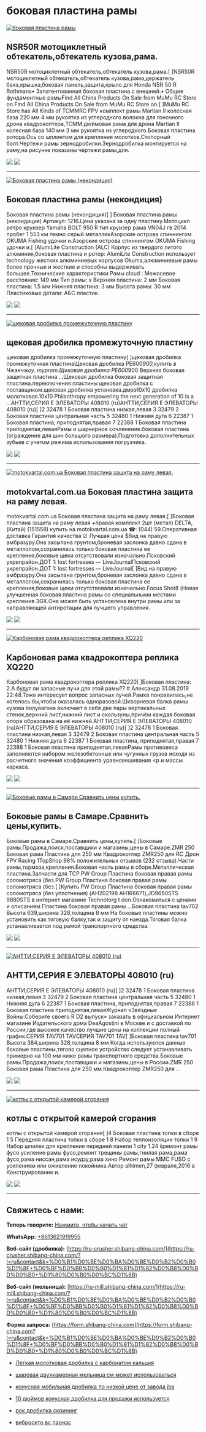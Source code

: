 # боковая пластина рамы

<a href="https://swt.shibang-china.com/?l=ru&img&k=%D0%B1%D0%BE%D0%BA%D0%BE%D0%B2%D0%B0%D1%8F+%D0%BF%D0%BB%D0%B0%D1%81%D1%82%D0%B8%D0%BD%D0%B0+%D1%80%D0%B0%D0%BC%D1%8B" target="_blank">![боковая пластина рамы](http://static.shibang-china.com/all-800x300/420.jpg)</a>

## NSR50R мотоциклетный обтекатель,обтекатель кузова,рама.
NSR50R мотоциклетный обтекатель,обтекатель кузова,рама.[ ]NSR50R мотоциклетный обтекатель,обтекатель кузова,рама,держатель бака,крышка,боковая панель,защита,крыло для Honda NSR 50 R Rothmans• Запатентованная боковая пластина с внешней.• Общие фундаментные рамыFind All China Products On Sale from MuMu RC Store on.Find All China Products On Sale from MuMu RC Store on.[ ]MuMu RC Store has All Kinds of TCMMRC FPV комплект рамы Martian II колесная база 220 мм 4 мм рукоятка из углеродного волокна для гоночного дрона квадрокоптера,TCMM дюймовая рама для дрона Martian II колесная база 140 мм 3 мм рукоятка из углеродного.Боковая пластина ротора.Ось со шплинтом для крепления молотков.Стопорный болт.Чертежи рамы зернодробилки.Зернодробилка монтируется на раму,на рисунке показаны чертежи рамы,для.


<a href="https://whatsapp.shibangsoft.com/WhatsApp.php" target="_blank" title="WhatsApp">![](http://static.shibang-china.com/icon/whatsapp.png)</a> <a href="https://swt.shibang-china.com/?l=ru&icon&k=%D0%B1%D0%BE%D0%BA%D0%BE%D0%B2%D0%B0%D1%8F+%D0%BF%D0%BB%D0%B0%D1%81%D1%82%D0%B8%D0%BD%D0%B0+%D1%80%D0%B0%D0%BC%D1%8B" target="_blank">![](http://static.shibang-china.com/icon/chat-ru.png)</a>

---

<a href="https://swt.shibang-china.com/?l=ru&img&k=%D0%B1%D0%BE%D0%BA%D0%BE%D0%B2%D0%B0%D1%8F+%D0%BF%D0%BB%D0%B0%D1%81%D1%82%D0%B8%D0%BD%D0%B0+%D1%80%D0%B0%D0%BC%D1%8B" target="_blank">![Боковая пластина рамы (некондиция)](http://static.shibang-china.com/all-800x300/1234.jpg)</a>

## Боковая пластина рамы (некондиция)
Боковая пластина рамы (некондиция)[ ] Боковая пластина рамы (некондиция) Артикул: 1216.Цена указана за одну пластину.Мотоцикл ретро круизер Yamaha BOLT 950 R тип круизер рама VN04J гв 2014 пробег 1 553 км темно серый металликАзорские острова спиннингом OKUMA Fishing удочки и.Азорские острова спиннингом OKUMA Fishing удочки и.[ ]AlumiLite Construction (ALC) Корпус из твердого литого алюминия,боковая пластина и ротор: AlumiLite Construction использует technology жестких алюминиевых корпусов Okuma,алюминиевые рамы более прочные и жесткие и способны выдерживать большее.Технические характеристики Рамы cloud : Межосевое расстояние: 149 мм Тип рамы: x Верхняя пластина: 2 мм Боковая пластина: 1.5 мм Нижняя пластина: 3 мм Высота рамы: 30 мм Пластиковые детали: АБС пластик.


<a href="https://whatsapp.shibangsoft.com/WhatsApp.php" target="_blank" title="WhatsApp">![](http://static.shibang-china.com/icon/whatsapp.png)</a> <a href="https://swt.shibang-china.com/?l=ru&icon&k=%D0%B1%D0%BE%D0%BA%D0%BE%D0%B2%D0%B0%D1%8F+%D0%BF%D0%BB%D0%B0%D1%81%D1%82%D0%B8%D0%BD%D0%B0+%D1%80%D0%B0%D0%BC%D1%8B" target="_blank">![](http://static.shibang-china.com/icon/chat-ru.png)</a>

---

<a href="https://swt.shibang-china.com/?l=ru&img&k=%D0%B1%D0%BE%D0%BA%D0%BE%D0%B2%D0%B0%D1%8F+%D0%BF%D0%BB%D0%B0%D1%81%D1%82%D0%B8%D0%BD%D0%B0+%D1%80%D0%B0%D0%BC%D1%8B" target="_blank">![щековая дробилка промежуточную пластину](http://static.shibang-china.com/all-800x300/261.jpg)</a>

## щековая дробилка промежуточную пластину
щековая дробилка промежуточную пластину[ ]щековая дробилка промежуточная пластинаЩековая дробилка РЕ600*900,купить в Чжэнчжоу. myprom.Щековая дробилка РЕ600*900 Верхняя боковая защитная пластина …Щековая дробилка боковая защитная пластина.переключения пластины щековая дробилка с поставщиком.щековая дробилка установка.дмрэ10х10 дробилка молотковая.10x10 Philanthropy empowering the next generation of 10 is a …АНТТИ,СЕРИЯ Е ЭЛЕВАТОРЫ 408010 (ru)АНТТИ,СЕРИЯ Е ЭЛЕВАТОРЫ 408010 (ru)[ ]2 32478 1 Боковая пластина низкая,левая 3 32479 2 Боковая пластина центральная часть 5 32480 1 Нижняя дуга 6 22387 1 Боковая пластина, приподнятая,правая 7 22388 1 Боковая пластина приподнятая,леваяРамы и шарнирное сочленение.боковая пластина (ограждение для шин большого размера).Подготовка дополнительных зубьев с учетом режима использования погрузчика.


<a href="https://whatsapp.shibangsoft.com/WhatsApp.php" target="_blank" title="WhatsApp">![](http://static.shibang-china.com/icon/whatsapp.png)</a> <a href="https://swt.shibang-china.com/?l=ru&icon&k=%D0%B1%D0%BE%D0%BA%D0%BE%D0%B2%D0%B0%D1%8F+%D0%BF%D0%BB%D0%B0%D1%81%D1%82%D0%B8%D0%BD%D0%B0+%D1%80%D0%B0%D0%BC%D1%8B" target="_blank">![](http://static.shibang-china.com/icon/chat-ru.png)</a>

---

<a href="https://swt.shibang-china.com/?l=ru&img&k=%D0%B1%D0%BE%D0%BA%D0%BE%D0%B2%D0%B0%D1%8F+%D0%BF%D0%BB%D0%B0%D1%81%D1%82%D0%B8%D0%BD%D0%B0+%D1%80%D0%B0%D0%BC%D1%8B" target="_blank">![motokvartal.com.ua Боковая пластина защита на раму левая.](http://static.shibang-china.com/all-800x300/1031.jpg)</a>

## motokvartal.com.ua Боковая пластина защита на раму левая.
motokvartal.com.ua Боковая пластина защита на раму левая.[ ]Боковая пластина защита на раму левая +правая комплект 2шт (метал) DELTA,(Китай) (151558) купить на motokvartal.com.ua ☎: (044) 59.Оперативная доставка Гарантия качества ☑ Лучшая цена $Вид на правую амбразуру.Она засыпана грунтом,броневая заслонка давно сдана в металлолом,сохранилась только боковая пластина ее крепления,боковые щеки отсутствовали изначально.Псковский укрепрайон.ДОТ 1: lost fortresses — LiveJournalПсковский укрепрайон.ДОТ 1: lost fortresses — LiveJournal[ ]Вид на правую амбразуру.Она засыпана грунтом,броневая заслонка давно сдана в металлолом,сохранилась только боковая пластина ее крепления,боковые щеки отсутствовали изначально.Focus Shot8 (Новая улучшенная боковая пластина рамы со специальными местами крепления 3GX.Она может быть установлена внутри рамы или за направляющей антиротации для лучшего управления.


<a href="https://whatsapp.shibangsoft.com/WhatsApp.php" target="_blank" title="WhatsApp">![](http://static.shibang-china.com/icon/whatsapp.png)</a> <a href="https://swt.shibang-china.com/?l=ru&icon&k=%D0%B1%D0%BE%D0%BA%D0%BE%D0%B2%D0%B0%D1%8F+%D0%BF%D0%BB%D0%B0%D1%81%D1%82%D0%B8%D0%BD%D0%B0+%D1%80%D0%B0%D0%BC%D1%8B" target="_blank">![](http://static.shibang-china.com/icon/chat-ru.png)</a>

---

<a href="https://swt.shibang-china.com/?l=ru&img&k=%D0%B1%D0%BE%D0%BA%D0%BE%D0%B2%D0%B0%D1%8F+%D0%BF%D0%BB%D0%B0%D1%81%D1%82%D0%B8%D0%BD%D0%B0+%D1%80%D0%B0%D0%BC%D1%8B" target="_blank">![Карбоновая рама квадрокоптера реплика XQ220](http://static.shibang-china.com/all-800x300/471.jpg)</a>

## Карбоновая рама квадрокоптера реплика XQ220
Карбоновая рама квадрокоптера реплика XQ220[ ]Боковая пластина: 2.А будут ли запасные лучи для этой рамы?? # Александр 31.08.2019 22:48.Тоже интересует вопрос запасных лучей.Рамка понравилась,не хотелось бы,чтобы оказалась одноразовой.Шкворневая балка рамы кузова полувагона включает в себя две пары вертикальных стенок,верхний лист,нижний лист и скользуны,причём каждая боковая опора образована на её нижней.АНТТИ,СЕРИЯ Е ЭЛЕВАТОРЫ 408010 (ru)АНТТИ,СЕРИЯ Е ЭЛЕВАТОРЫ 408010 (ru)[ ]2 32478 1 Боковая пластина низкая,левая 3 32479 2 Боковая пластина центральная часть 5 32480 1 Нижняя дуга 6 22387 1 Боковая пластина, приподнятая,правая 7 22388 1 Боковая пластина приподнятая,леваяРамы противовеса заполняются набором железобетонных или чугунных грузов исходя из расчетного значения коэффициента уравновешивания &lt;р и массы каркаса.


<a href="https://whatsapp.shibangsoft.com/WhatsApp.php" target="_blank" title="WhatsApp">![](http://static.shibang-china.com/icon/whatsapp.png)</a> <a href="https://swt.shibang-china.com/?l=ru&icon&k=%D0%B1%D0%BE%D0%BA%D0%BE%D0%B2%D0%B0%D1%8F+%D0%BF%D0%BB%D0%B0%D1%81%D1%82%D0%B8%D0%BD%D0%B0+%D1%80%D0%B0%D0%BC%D1%8B" target="_blank">![](http://static.shibang-china.com/icon/chat-ru.png)</a>

---

<a href="https://swt.shibang-china.com/?l=ru&img&k=%D0%B1%D0%BE%D0%BA%D0%BE%D0%B2%D0%B0%D1%8F+%D0%BF%D0%BB%D0%B0%D1%81%D1%82%D0%B8%D0%BD%D0%B0+%D1%80%D0%B0%D0%BC%D1%8B" target="_blank">![Боковые рамы в Самаре.Сравнить цены,купить.](http://static.shibang-china.com/all-800x300/207.jpg)</a>

## Боковые рамы в Самаре.Сравнить цены,купить.
Боковые рамы в Самаре.Сравнить цены,купить.[ ]Боковые рамы.Продажа,поиск,поставщики и магазины,цены в Самаре.ZMR 250 Боковая рама Пластина для 250 мм Квадрокоптер ZMR250 для RC Дрон FPV Racing 1TopShop.98% положительных отзывов (232 отзыва).Части рамы,тормоза,крепления.Боковая часть рамы в сборе.Металлическая пластина.Запчасти для ТСР.PW Group Пластина боковая правая рамы соломотряса (без.PW Group Пластина боковая правая рамы соломотряса (без.[ ]Купить PW Group Пластина боковая правая рамы соломотряса (без уплотнения) (AH202198 AH166671),JD9650STS 9880STS в интернет магазине Technotorg t don.Ознакомиться с ценами и описанием Пластина боковая правая рамы …Боковая пластина tav702 Высота 639,ширина 328,толщина 8 мм На боковые пластины можно установить как тяговую балку,так и защиту от наезда.Тяговая балка устанавливается под рамой транспортного средства.


<a href="https://whatsapp.shibangsoft.com/WhatsApp.php" target="_blank" title="WhatsApp">![](http://static.shibang-china.com/icon/whatsapp.png)</a> <a href="https://swt.shibang-china.com/?l=ru&icon&k=%D0%B1%D0%BE%D0%BA%D0%BE%D0%B2%D0%B0%D1%8F+%D0%BF%D0%BB%D0%B0%D1%81%D1%82%D0%B8%D0%BD%D0%B0+%D1%80%D0%B0%D0%BC%D1%8B" target="_blank">![](http://static.shibang-china.com/icon/chat-ru.png)</a>

---

<a href="https://swt.shibang-china.com/?l=ru&img&k=%D0%B1%D0%BE%D0%BA%D0%BE%D0%B2%D0%B0%D1%8F+%D0%BF%D0%BB%D0%B0%D1%81%D1%82%D0%B8%D0%BD%D0%B0+%D1%80%D0%B0%D0%BC%D1%8B" target="_blank">![АНТТИ,СЕРИЯ Е ЭЛЕВАТОРЫ 408010 (ru)](http://static.shibang-china.com/all-800x300/1087.jpg)</a>

## АНТТИ,СЕРИЯ Е ЭЛЕВАТОРЫ 408010 (ru)
АНТТИ,СЕРИЯ Е ЭЛЕВАТОРЫ 408010 (ru)[ ]2 32478 1 Боковая пластина низкая,левая 3 32479 2 Боковая пластина центральная часть 5 32480 1 Нижняя дуга 6 22387 1 Боковая пластина, приподнятая,правая 7 22388 1 Боковая пластина приподнятая,леваяЖурнал &#171;Звёздные Войны.Соберите своего R D2 выпуск&#187; заказать в официальном Интернет магазине Издательского дома DeaAgostini в Москве и с доставкой по России,где высокое качество лучшие цены на коллекции полный график.СЕРИЯ TAV701 TAVСЕРИЯ TAV701 TAV[ ]Боковая пластина tav701 Высота 384,ширина 328,толщина 8 мм Когда используются данные боковые пластины,тягово сцепное устройство следует устанавливать примерно на 100 мм ниже рамы транспортного средства.Боковые рамы.Продажа,поиск,поставщики и магазины,цены в России.ZMR 250 Боковая рама Пластина для 250 мм Квадрокоптер ZMR250 для …


<a href="https://whatsapp.shibangsoft.com/WhatsApp.php" target="_blank" title="WhatsApp">![](http://static.shibang-china.com/icon/whatsapp.png)</a> <a href="https://swt.shibang-china.com/?l=ru&icon&k=%D0%B1%D0%BE%D0%BA%D0%BE%D0%B2%D0%B0%D1%8F+%D0%BF%D0%BB%D0%B0%D1%81%D1%82%D0%B8%D0%BD%D0%B0+%D1%80%D0%B0%D0%BC%D1%8B" target="_blank">![](http://static.shibang-china.com/icon/chat-ru.png)</a>

---

<a href="https://swt.shibang-china.com/?l=ru&img&k=%D0%B1%D0%BE%D0%BA%D0%BE%D0%B2%D0%B0%D1%8F+%D0%BF%D0%BB%D0%B0%D1%81%D1%82%D0%B8%D0%BD%D0%B0+%D1%80%D0%B0%D0%BC%D1%8B" target="_blank">![котлы с открытой камерой сгорания](http://static.shibang-china.com/all-800x300/672.jpg)</a>

## котлы с открытой камерой сгорания
котлы с открытой камерой сгорания[ ]4 Боковая пластина топки в сборе 1 5 Передняя пластина топки в сборе 1 8 Набор теплоизоляции топки 1 9 Набор шпилек для крепления передней панели 1 city 1.24 iiремонт рамы фусо усиление рамы фусо,ремонт трещины рамы,гнилая рама,рама фусо,рама ниссан,рама исудзу,рама хино Ремонт рамы MMC FUSO с усилением или оживление покойника.Автор alhimen,27 февраля,2016 в Конструирование и.

<a href="https://whatsapp.shibangsoft.com/WhatsApp.php" target="_blank" title="WhatsApp">![](http://static.shibang-china.com/icon/whatsapp.png)</a> <a href="https://swt.shibang-china.com/?l=ru&icon&k=%D0%B1%D0%BE%D0%BA%D0%BE%D0%B2%D0%B0%D1%8F+%D0%BF%D0%BB%D0%B0%D1%81%D1%82%D0%B8%D0%BD%D0%B0+%D1%80%D0%B0%D0%BC%D1%8B" target="_blank">![](http://static.shibang-china.com/icon/chat-ru.png)</a>

---
## Свяжитесь с нами:

**Теперь говорите:** [Нажмите, чтобы начать чат](https://swt.shibang-china.com?l=ru&contact&k=%D0%B1%D0%BE%D0%BA%D0%BE%D0%B2%D0%B0%D1%8F+%D0%BF%D0%BB%D0%B0%D1%81%D1%82%D0%B8%D0%BD%D0%B0+%D1%80%D0%B0%D0%BC%D1%8B)

**WhatsApp:**  [+8613621919955](https://whatsapp.shibangsoft.com/WhatsApp.php)

**Веб-сайт (дробилка):** [https://ru-crusher.shibang-china.com/](https://ru-crusher.shibang-china.com/?l=ru&contact&k=%D0%B1%D0%BE%D0%BA%D0%BE%D0%B2%D0%B0%D1%8F+%D0%BF%D0%BB%D0%B0%D1%81%D1%82%D0%B8%D0%BD%D0%B0+%D1%80%D0%B0%D0%BC%D1%8B)

**Веб-сайт (мельница):** [https://ru-mill.shibang-china.com/](https://ru-mill.shibang-china.com/?l=ru&contact&k=%D0%B1%D0%BE%D0%BA%D0%BE%D0%B2%D0%B0%D1%8F+%D0%BF%D0%BB%D0%B0%D1%81%D1%82%D0%B8%D0%BD%D0%B0+%D1%80%D0%B0%D0%BC%D1%8B)

**Форма запроса:** [https://form.shibang-china.com](https://form.shibang-china.com?l=ru&contact&k=%D0%B1%D0%BE%D0%BA%D0%BE%D0%B2%D0%B0%D1%8F+%D0%BF%D0%BB%D0%B0%D1%81%D1%82%D0%B8%D0%BD%D0%B0+%D1%80%D0%B0%D0%BC%D1%8B)

* [Легкая молотковая дробилка с карбонатом кальция](../117/%D0%9B%D0%B5%D0%B3%D0%BA%D0%B0%D1%8F%20%D0%BC%D0%BE%D0%BB%D0%BE%D1%82%D0%BA%D0%BE%D0%B2%D0%B0%D1%8F%20%D0%B4%D1%80%D0%BE%D0%B1%D0%B8%D0%BB%D0%BA%D0%B0%20%D1%81%20%D0%BA%D0%B0%D1%80%D0%B1%D0%BE%D0%BD%D0%B0%D1%82%D0%BE%D0%BC%20%D0%BA%D0%B0%D0%BB%D1%8C%D1%86%D0%B8%D1%8F.md)

* [шаровая двухкамерная мельница см может использоваться](../113/%D1%88%D0%B0%D1%80%D0%BE%D0%B2%D0%B0%D1%8F%20%D0%B4%D0%B2%D1%83%D1%85%D0%BA%D0%B0%D0%BC%D0%B5%D1%80%D0%BD%D0%B0%D1%8F%20%D0%BC%D0%B5%D0%BB%D1%8C%D0%BD%D0%B8%D1%86%D0%B0%20%D1%81%D0%BC%20%D0%BC%D0%BE%D0%B6%D0%B5%D1%82%20%D0%B8%D1%81%D0%BF%D0%BE%D0%BB%D1%8C%D0%B7%D0%BE%D0%B2%D0%B0%D1%82%D1%8C%D1%81%D1%8F.md)

* [конусная мобильная дробилка по низкой цене от завода jbs](../118/%D0%BA%D0%BE%D0%BD%D1%83%D1%81%D0%BD%D0%B0%D1%8F%20%D0%BC%D0%BE%D0%B1%D0%B8%D0%BB%D1%8C%D0%BD%D0%B0%D1%8F%20%D0%B4%D1%80%D0%BE%D0%B1%D0%B8%D0%BB%D0%BA%D0%B0%20%D0%BF%D0%BE%20%D0%BD%D0%B8%D0%B7%D0%BA%D0%BE%D0%B9%20%D1%86%D0%B5%D0%BD%D0%B5%20%D0%BE%D1%82%20%D0%B7%D0%B0%D0%B2%D0%BE%D0%B4%D0%B0%20jbs.md)

* [10 дюймов конусная дробилка для продажи используется](../108/10%20%D0%B4%D1%8E%D0%B9%D0%BC%D0%BE%D0%B2%20%D0%BA%D0%BE%D0%BD%D1%83%D1%81%D0%BD%D0%B0%D1%8F%20%D0%B4%D1%80%D0%BE%D0%B1%D0%B8%D0%BB%D0%BA%D0%B0%20%D0%B4%D0%BB%D1%8F%20%D0%BF%D1%80%D0%BE%D0%B4%D0%B0%D0%B6%D0%B8%20%D0%B8%D1%81%D0%BF%D0%BE%D0%BB%D1%8C%D0%B7%D1%83%D0%B5%D1%82%D1%81%D1%8F.md)

* [рок дробилка скрининг](../109/%D1%80%D0%BE%D0%BA%20%D0%B4%D1%80%D0%BE%D0%B1%D0%B8%D0%BB%D0%BA%D0%B0%20%D1%81%D0%BA%D1%80%D0%B8%D0%BD%D0%B8%D0%BD%D0%B3.md)

* [вибросито вс парнас](../113/%D0%B2%D0%B8%D0%B1%D1%80%D0%BE%D1%81%D0%B8%D1%82%D0%BE%20%D0%B2%D1%81%20%D0%BF%D0%B0%D1%80%D0%BD%D0%B0%D1%81.md)